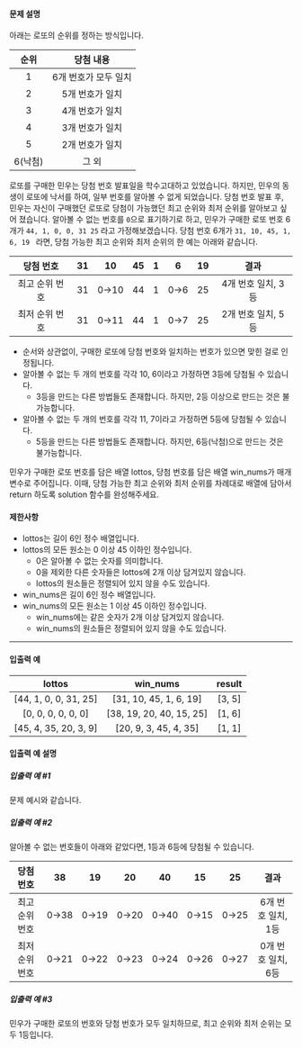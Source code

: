 #### 문제 설명
아래는 로또의 순위를 정하는 방식입니다.

| 순위 |	당첨 내용 |
| :---: | :---: |
| 1 |	6개 번호가 모두 일치 |
| 2 | 5개 번호가 일치 |
| 3	| 4개 번호가 일치 |
| 4	| 3개 번호가 일치 |
| 5	| 2개 번호가 일치 |
| 6(낙첨) |	그 외 |

로또를 구매한 민우는 당첨 번호 발표일을 학수고대하고 있었습니다. 하지만, 민우의 동생이 로또에 낙서를 하여, 일부 번호를 알아볼 수 없게 되었습니다. 
당첨 번호 발표 후, 민우는 자신이 구매했던 로또로 당첨이 가능했던 최고 순위와 최저 순위를 알아보고 싶어 졌습니다.
알아볼 수 없는 번호를 `0`으로 표기하기로 하고, 민우가 구매한 로또 번호 6개가 `44, 1, 0, 0, 31 25` 라고 가정해보겠습니다. 당첨 번호 6개가 `31, 10, 45, 1, 6, 19 ` 라면, 
당첨 가능한 최고 순위와 최저 순위의 한 예는 아래와 같습니다.

| 당첨 번호 |	31 |	10 |	45 |	1 |	6 |	19 |	결과 |
| :---: | :---: | :---: | :---: | :---: | :---: |  :---: | :---: |
| 최고 순위 번호 |	31 |	0→10 |	44 |	1 |	0→6 |	25 |	4개 번호 일치, 3등 |
| 최저 순위 번호 |	31 |	0→11 |	44 |	1 |	0→7 |	25 |	2개 번호 일치, 5등 |

- 순서와 상관없이, 구매한 로또에 당첨 번호와 일치하는 번호가 있으면 맞힌 걸로 인정됩니다.
- 알아볼 수 없는 두 개의 번호를 각각 10, 6이라고 가정하면 3등에 당첨될 수 있습니다.
  - 3등을 만드는 다른 방법들도 존재합니다. 하지만, 2등 이상으로 만드는 것은 불가능합니다.
- 알아볼 수 없는 두 개의 번호를 각각 11, 7이라고 가정하면 5등에 당첨될 수 있습니다.
  - 5등을 만드는 다른 방법들도 존재합니다. 하지만, 6등(낙첨)으로 만드는 것은 불가능합니다.
  
민우가 구매한 로또 번호를 담은 배열 lottos, 당첨 번호를 담은 배열 win_nums가 매개변수로 주어집니다. 
이때, 당첨 가능한 최고 순위와 최저 순위를 차례대로 배열에 담아서 return 하도록 solution 함수를 완성해주세요.

#### 제한사항
- lottos는 길이 6인 정수 배열입니다.
- lottos의 모든 원소는 0 이상 45 이하인 정수입니다.
  - 0은 알아볼 수 없는 숫자를 의미합니다.
  - 0을 제외한 다른 숫자들은 lottos에 2개 이상 담겨있지 않습니다.
  - lottos의 원소들은 정렬되어 있지 않을 수도 있습니다.
- win_nums은 길이 6인 정수 배열입니다.
- win_nums의 모든 원소는 1 이상 45 이하인 정수입니다.
  - win_nums에는 같은 숫자가 2개 이상 담겨있지 않습니다.
  - win_nums의 원소들은 정렬되어 있지 않을 수도 있습니다.

---

#### 입출력 예
| lottos |	win_nums |	result |
| :---: | :---: | :---: |
| [44, 1, 0, 0, 31, 25]	| [31, 10, 45, 1, 6, 19] |	[3, 5] |
| [0, 0, 0, 0, 0, 0] |	[38, 19, 20, 40, 15, 25] |	[1, 6] |
| [45, 4, 35, 20, 3, 9] |	[20, 9, 3, 45, 4, 35] |	[1, 1] |

#### 입출력 예 설명
##### 입출력 예 #1
문제 예시와 같습니다.

##### 입출력 예 #2
알아볼 수 없는 번호들이 아래와 같았다면, 1등과 6등에 당첨될 수 있습니다.

| 당첨 번호 |	38 |	19 |	20 |	40 |	15 |	25 |	결과 |
|  :---: | :---: | :---: | :---: | :---: | :---: | :---: | :---: |
| 최고 순위 번호 |	0→38 |	0→19 |	0→20 |	0→40 |	0→15 |	0→25 |	6개 번호 일치, 1등 |
| 최저 순위 번호 |	0→21 |	0→22 |	0→23 |	0→24 |	0→26 |	0→27 |	0개 번호 일치, 6등 |

##### 입출력 예 #3
민우가 구매한 로또의 번호와 당첨 번호가 모두 일치하므로, 최고 순위와 최저 순위는 모두 1등입니다.
